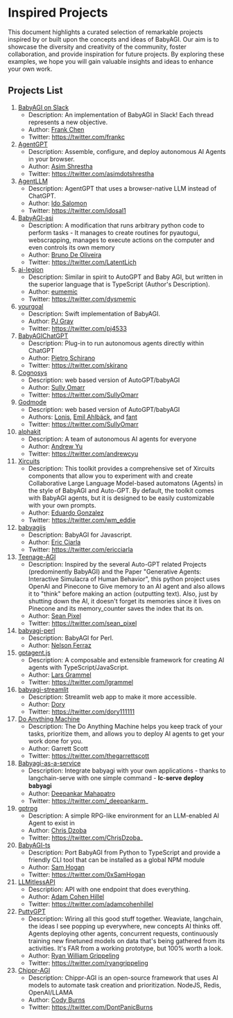 # Inspired Projects

This document highlights a curated selection of remarkable projects inspired by or built upon the concepts and ideas of BabyAGI. Our aim is to showcase the diversity and creativity of the community, foster collaboration, and provide inspiration for future projects. By exploring these examples, we hope you will gain valuable insights and ideas to enhance your own work.

## Projects List

1. [BabyAGI on Slack](https://twitter.com/frankc/status/1645898312594382848)
   - Description: An implementation of BabyAGI in Slack! Each thread represents a new objective.
   - Author: [Frank Chen](https://frankc.net)
   - Twitter: https://twitter.com/frankc
1. [AgentGPT](https://github.com/reworkd/AgentGPT)
   - Description: Assemble, configure, and deploy autonomous AI Agents in your browser.
   - Author: [Asim Shrestha](https://github.com/asim-shrestha)
   - Twitter: https://twitter.com/asimdotshrestha
1. [AgentLLM](https://github.com/idosal/AgentLLM)
   - Description: AgentGPT that uses a browser-native LLM instead of ChatGPT.
   - Author: [Ido Salomon](https://github.com/idosal)
   - Twitter: https://twitter.com/idosal1
1. [BabyAGI-asi](https://github.com/oliveirabruno01/babyagi-asi)
   - Description: A modification that runs arbitrary python code to perform tasks -  It manages to create routines for pyautogui, webscrapping, manages to execute actions on the computer and even controls its own memory
   - Author: [Bruno De Oliveira](https://github.com/oliveirabruno01)
   - Twitter: https://twitter.com/LatentLich
1. [ai-legion](https://github.com/eumemic/ai-legion)
   - Description: Similar in spirit to AutoGPT and Baby AGI, but written in the superior language that is TypeScript (Author's Description).
   - Author: [eumemic](https://github.com/eumemic)
   - Twitter: https://twitter.com/dysmemic
1. [yourgoal](https://github.com/pj4533/yourgoal)
   - Description: Swift implementation of BabyAGI.
   - Author: [PJ Gray](https://github.com/pj4533)
   - Twitter: https://twitter.com/pj4533
1. [BabyAGIChatGPT](https://replit.com/@Skirano/BabyAGIChatGPT?v=1)
   - Description: Plug-in to run autonomous agents directly within ChatGPT
   - Author: [Pietro Schirano](https://replit.com/@Skirano)
   - Twitter: https://twitter.com/skirano
1. [Cognosys](https://www.cognosys.ai/)
   - Description: web based version of AutoGPT/babyAGI
   - Author: [Sully Omarr](https://github.com/sullyo)
   - Twitter: https://twitter.com/SullyOmarr
1. [Godmode](https://godmode.space/)
   - Description: web based version of AutoGPT/babyAGI
   - Authors: [Lonis](https://twitter.com/_Lonis_), [Emil Ahlbäck](https://github.com/FOLLGAD), and [fant](https://twitter.com/da_fant)
   - Twitter: https://twitter.com/SullyOmarr
1. [alphakit](https://alphakit.ai/)
   - Description: A team of autonomous AI agents for everyone
   - Author: [Andrew Yu](https://github.com/andrewyu0)
   - Twitter: https://twitter.com/andrewcyu
1. [Xircuits](https://github.com/XpressAI/xai-gpt-agent-toolkit)
   - Description: This toolkit provides a comprehensive set of Xircuits components that allow you to experiment with and create Collaborative Large Language Model-based automatons (Agents) in the style of BabyAGI and Auto-GPT. By default, the toolkit comes with BabyAGI agents, but it is designed to be easily customizable with your own prompts.
   - Author: [Eduardo Gonzalez](https://github.com/wmeddie)
   - Twitter: https://twitter.com/wm_eddie
1. [babyagijs](https://github.com/ericciarla/babyagijs)
    - Description: BabyAGI for Javascript.
    - Author: [Eric Ciarla](https://github.com/ericciarla)
    - Twitter: https://twitter.com/ericciarla
1. [Teenage-AGI](https://github.com/seanpixel/Teenage-AGI)
    - Description: Inspired by the several Auto-GPT related Projects (predominently BabyAGI) and the Paper "Generative Agents: Interactive Simulacra of Human Behavior", this python project uses OpenAI and Pinecone to Give memory to an AI agent and also allows it to "think" before making an action (outputting text). Also, just by shutting down the AI, it doesn't forget its memories since it lives on Pinecone and its memory_counter saves the index that its on.
    - Author: [Sean Pixel](https://github.com/seanpixel)
    - Twitter: https://twitter.com/sean_pixel
1. [babyagi-perl](https://github.com/nferraz/babyagi-perl)
    - Description: BabyAGI for Perl.
    - Author: [Nelson Ferraz](https://github.com/nelson-ferraz)
1. [gptagent.js](https://github.com/lgrammel/gptagent.js)
    - Description: A composable and extensible framework for creating AI agents with TypeScript/JavaScript.
    - Author: [Lars Grammel](https://github.com/lgrammel)
    - Twitter: https://twitter.com/lgrammel
1. [babyagi-streamlit](https://github.com/dory111111/babyagi-streamlit)
    - Description: Streamlit web app to make it more accessible.
    - Author: [Dory](https://github.com/dory111111)
    - Twitter: https://twitter.com/dory111111
1. [Do Anything Machine](https://www.doanythingmachine.com/)
    - Description: The Do Anything Machine helps you keep track of your tasks, prioritize them, and allows you to deploy AI agents to get your work done for you.
    - Author: Garrett Scott
    - Twitter: https://twitter.com/thegarrettscott
1. [Babyagi-as-a-service](https://github.com/jina-ai/langchain-serve#-babyagi-as-a-service)
    - Description: Integrate babyagi with your own applications - thanks to langchain-serve with one simple command - 𝐥𝐜-𝐬𝐞𝐫𝐯𝐞 𝐝𝐞𝐩𝐥𝐨𝐲 𝐛𝐚𝐛𝐲𝐚𝐠𝐢
    - Author: [Deepankar Mahapatro](https://github.com/deepankarm)
    - Twitter: https://twitter.com/_deepankarm_
1. [gptrpg](https://github.com/dzoba/gptrpg)
    - Description: A simple RPG-like environment for an LLM-enabled AI Agent to exist in
    - Author: [Chris Dzoba](https://github.com/dzoba)
    - Twitter: https://twitter.com/ChrisDzoba_
1. [BabyAGI-ts](https://github.com/context-labs/babyagi-ts)
    - Description: Port BabyAGI from Python to TypeScript and provide a friendly CLI tool that can be installed as a global NPM module
    - Author: [Sam Hogan](https://github.com/samheutmaker)
    - Twitter: https://twitter.com/0xSamHogan
1. [LLMitlessAPI](https://github.com/adamcohenhillel/LLMitlessAPI)
    - Description: API with one endpoint that does everything.
    - Author: [Adam Cohen Hillel](https://github.com/adamcohenhillel)
    - Twitter: https://twitter.com/adamcohenhillel
1. [PuttyGPT](https://github.com/webgrip/PuttyGPT)
    - Description: Wiring all this good stuff together. Weaviate, langchain, the ideas I see popping up everywhere, new concepts AI thinks off. Agents deploying other agents, concurrent requests, continuously training new finetuned models on data that's being gathered from its activities. It's FAR from a working prototype, but 100% worth a look.
    - Author: [Ryan William Grippeling](https://github.com/ryangr0)
    - Twitter: https://twitter.com/ryangrippeling
1. [Chippr-AGI](https://github.com/chippr-robotics/chippr-agi)
    - Description: Chippr-AGI is an open-source framework that uses AI models to automate task creation and prioritization. NodeJS, Redis, OpenAI/LLAMA
    - Author: [Cody Burns](https://github.com/realcodywburns)
    - Twitter: https://twitter.com/DontPanicBurns
